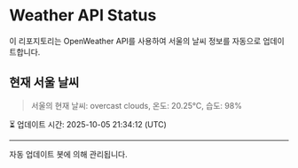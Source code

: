 
# Weather API Status

이 리포지토리는 OpenWeather API를 사용하여 서울의 날씨 정보를 자동으로 업데이트합니다.

## 현재 서울 날씨
> 서울의 현재 날씨: overcast clouds, 온도: 20.25°C, 습도: 98%

⏳ 업데이트 시간: 2025-10-05 21:34:12 (UTC)

---
자동 업데이트 봇에 의해 관리됩니다.
